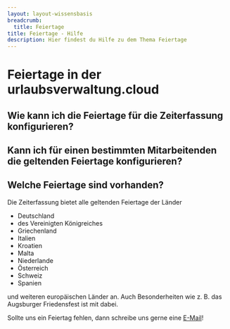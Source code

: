 ```yaml
---
layout: layout-wissensbasis
breadcrumb:
  title: Feiertage
title: Feiertage - Hilfe
description: Hier findest du Hilfe zu dem Thema Feiertage
---
```


# Feiertage in der urlaubsverwaltung.cloud

## Wie kann ich die Feiertage für die Zeiterfassung konfigurieren?


## Kann ich für einen bestimmten Mitarbeitenden die geltenden Feiertage konfigurieren?


## Welche Feiertage sind vorhanden?

Die Zeiterfassung bietet alle geltenden Feiertage der Länder 

* Deutschland
* des Vereinigten Königreiches
* Griechenland
* Italien
* Kroatien
* Malta
* Niederlande
* Österreich
* Schweiz
* Spanien

und weiteren europäischen Länder an. Auch Besonderheiten wie z. B. das Augsburger Friedensfest ist mit dabei.

Sollte uns ein Feiertag fehlen, dann schreibe uns gerne eine [E-Mail](mailto:info@urlaubsverwaltung.cloud?subject=Feiertage)!
